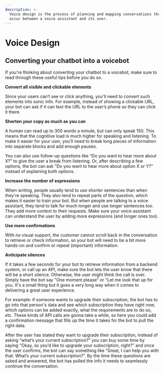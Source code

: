 ```yaml
---
description: >-
  Voice design is the process of planning and mapping conversations that might
  occur between a voice assistant and its user.
---
```


# Voice Design

## **Converting your** chatbot into a voicebot

If you're thinking about converting your chatbot to a voicebot, make sure to read through these useful tips before you do so. 

**Convert all visible and clickable elements**

Since your users can’t see or click anything, you'll need to convert such elements into sonic info. For example, instead of showing a clickable URL, your bot can ask if it can text the URL to the user’s phone so they can click it there.

**Shorten your copy as much as you can**

A human can read up to 300 words a minute, but can only speak 150. This means that the cognitive load is much higher for speaking and listening. To make it easier for your user, you’ll need to break long pieces of information into separate blocks and add enough pauses. 

You can also use follow-up questions like “Do you want to hear more about X?” to give the user a break from listening. Or, after describing a few options, the bot can ask “Do you want to hear more about option X or Y?” instead of explaining both options.

**Increase the number of expressions**

When writing, people usually tend to use shorter sentences than when they're speaking. They also tend to repeat parts of the question, which makes it easier to train your bot. But when people are talking to a voice assistant, they tend to talk for much longer and use longer sentences too. They add more context to their requests. Make sure your voice assistant can understand the user by adding more expressions \(and longer ones too\).

**Use more confirmations**

With no visual support, the customer cannot scroll back in the conversation to retrieve or check information, so your bot will need to be a bit more hands-on and confirm or repeat \(important\) information.

**Anticipate silences**

If it takes a few seconds for your bot to retrieve information from a backend system, or call up an API, make sure the bot lets the user know that there will be a short silence. Otherwise, the user might think the call is over. Simply have the bot say "One moment please" or "Let me look that up for you. It's a small thing but it goes a very long way when it comes to delivering a great user experience.

For example: if someone wants to upgrade their subscription, the bot has to go into that person's data and see which subscription they have right now, which options can be added exactly, what the requirements are to do so, etc. These kinds of API calls are gonna take a while, so here you could add a confirmation message that fills up the time it takes for the bot to pull the right data.

After the user has stated they want to upgrade their subscription, instead of asking “what’s your current subscription?” you can buy some time by saying "Okay, so you’d like to upgrade your subscription, right?” and once the user confirms, the bot can say something like “Great, I can help you with that. What’s your current subscription?”. By the time these questions are asked and answered, the bot has pulled the info it needs to seamlessly continue the conversation.

